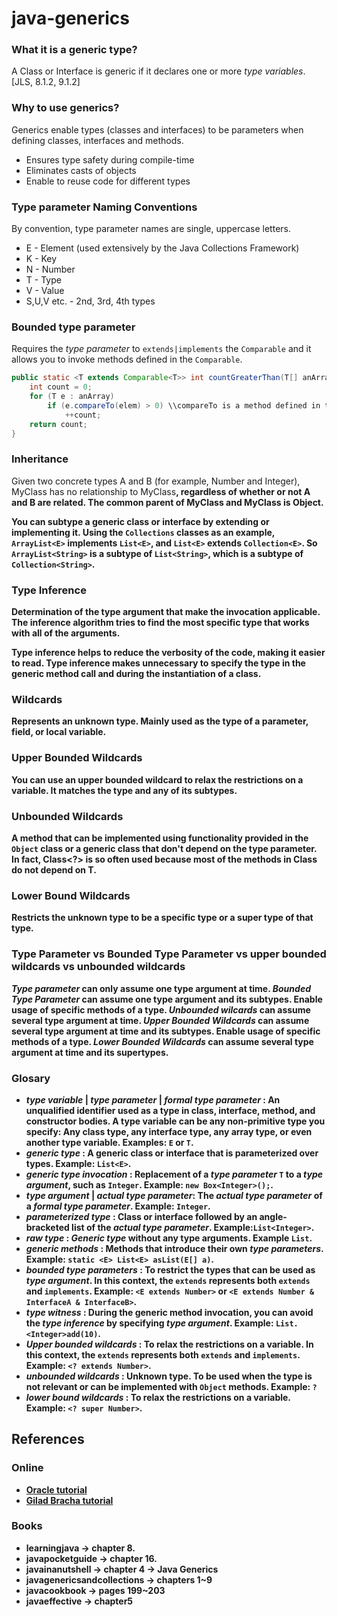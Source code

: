 # java-generics

### What it is a generic type?
A Class or Interface is generic if it declares one or more *type variables*.[JLS, 8.1.2, 9.1.2]

### Why to use generics?
Generics enable types (classes and interfaces) to be parameters when defining classes, interfaces and methods.
* Ensures type safety during compile-time
* Eliminates casts of objects
* Enable to reuse code for different types

### Type parameter Naming Conventions
By convention, type parameter names are single, uppercase letters.

* E - Element (used extensively by the Java Collections Framework)
* K - Key
* N - Number
* T - Type
* V - Value
* S,U,V etc. - 2nd, 3rd, 4th types

### Bounded type parameter
Requires the *type parameter* to `extends|implements` the `Comparable` and it allows you to invoke methods defined in the `Comparable`. 
```java
public static <T extends Comparable<T>> int countGreaterThan(T[] anArray, T elem) {
    int count = 0;
    for (T e : anArray)
        if (e.compareTo(elem) > 0) \\compareTo is a method defined in the bound
            ++count;
    return count;
}
```

### Inheritance
Given two concrete types A and B (for example, Number and Integer), MyClass<A> has no relationship to MyClass<B>, regardless of whether or not A and B are related. The common parent of MyClass<A> and MyClass<B> is Object.

You can subtype a generic class or interface by extending or implementing it. Using the `Collections` classes as an example, `ArrayList<E>` implements `List<E>`, and `List<E>` extends `Collection<E>`. So `ArrayList<String>` is a subtype of `List<String>`, which is a subtype of `Collection<String>`. 

### Type Inference
Determination of the type argument that make the invocation applicable. The inference algorithm tries to find the **most specific** type that works with all of the arguments.

Type inference helps to reduce the verbosity of the code, making it easier to read. Type inference makes unnecessary to specify the type in the generic method call and during the instantiation of a class. 

### Wildcards
Represents an unknown type. Mainly used as the type of a parameter, field, or local variable.

### Upper Bounded Wildcards
You can use an upper bounded wildcard to relax the restrictions on a variable. It matches the type and any of its subtypes. 

### Unbounded Wildcards
A method that can be implemented using functionality provided in the `Object` class or a generic class that don't depend on the type parameter. In fact, Class<?> is so often used because most of the methods in Class<T> do not depend on T.

### Lower Bound Wildcards
 Restricts the unknown type to be a specific type or a super type of that type.

### Type Parameter vs Bounded Type Parameter vs upper bounded wildcards vs unbounded wildcards
*Type parameter* can only assume one type argument at time.
*Bounded Type Parameter* can assume one type argument and its subtypes. Enable usage of specific methods of a type.
*Unbounded wilcards* can assume several type argument at time.
*Upper Bounded Wildcards* can assume several type argument at time and its subtypes. Enable usage of specific methods of a type.
*Lower Bounded Wildcards* can assume several type argument at time and its supertypes.

### Glosary
* *type variable* | *type parameter* | *formal type parameter* : An unqualified identifier used as a type in class, interface, method, and constructor bodies. A type variable can be any **non-primitive** type you specify: Any class type, any interface type, any array type, or even another type variable. Examples: `E` or `T`.
* *generic type* : A generic class or interface that is parameterized over types. Example: `List<E>`.
* *generic type invocation* : Replacement of a *type parameter* `T` to a *type argument*, such as `Integer`. Example: `new Box<Integer>();`.
* *type argument* | *actual type parameter*:  The *actual type parameter* of a *formal type parameter*. Example: `Integer`. 
* *parameterized type* : Class or interface followed by an angle-bracketed list of the *actual type parameter*. Example:`List<Integer>`.
* *raw type* : *Generic type* without any type arguments. Example `List`.
* *generic methods* : Methods that introduce their own *type parameters*. Example: `static <E> List<E> asList(E[] a)`.
* *bounded type parameters* : To restrict the types that can be used as *type argument*. In this context, the `extends` represents both `extends` and `implements`. Example: `<E extends Number>` or `<E extends Number & InterfaceA & InterfaceB>`. 
* *type witness* : During the generic method invocation, you can avoid the *type inference* by specifying *type argument*. Example: `List.<Integer>add(10)`.
* *Upper bounded wildcards* : To relax the restrictions on a variable. In this context, the `extends` represents both `extends` and `implements`. Example: `<? extends Number>`.
* *unbounded wildcards* : Unknown type. To be used when the type is not relevant or can be implemented with `Object` methods. Example: `?`
* *lower bound wildcards* : To relax the restrictions on a variable. Example: `<? super Number>`.

## References
### Online
* [Oracle tutorial](https://docs.oracle.com/javase/tutorial/java/generics/index.html)
* [Gilad Bracha tutorial](https://docs.oracle.com/javase/tutorial/extra/generics/index.html)

### Books
* learningjava -> chapter 8.
* javapocketguide -> chapter 16.
* javainanutshell -> chapter 4 -> Java Generics
* javagenericsandcollections -> chapters 1~9 
* javacookbook -> pages 199~203
* javaeffective -> chapter5
